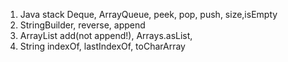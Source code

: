 1. Java stack Deque, ArrayQueue, peek, pop, push, size,isEmpty
1. StringBuilder, reverse, append
1. ArrayList add(not append!), Arrays.asList,
2. String indexOf, lastIndexOf, toCharArray
   
